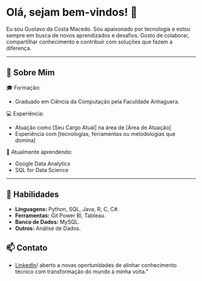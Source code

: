 
# Olá, sejam bem-vindos! 👋

Eu sou Gustavo da Costa Macedo. Sou apaixonado por tecnologia e estou sempre em busca de novos aprendizados e desafios. Gosto de colaborar, compartilhar conhecimento e contribuir com soluções que fazem a diferença.

---

## 💼 Sobre Mim

🎓 Formação:  
- Graduado em Ciência da Computação pela Faculdade Anhaguera.  

💻 Experiência:  
- Atuação como [Seu Cargo Atual] na área de [Área de Atuação]  
- Experiência com [tecnologias, ferramentas ou metodologias que domina]

🌱 Atualmente aprendendo:  
- Google Data Analytics
- SQL for Data Science

---

## 🚀 Habilidades

- **Linguagens:** Python, SQL, Java, R, C, C#.  
- **Ferramentas:** Git Power BI, Tableau. 
- **Banco de Dados:** MySQL.  
- **Outros:** Análise de Dados.



## 📫 Contato

- [LinkedIn](https://www.linkedin.com/in/gustavo-costa-5b0550171/)/ aberto a novas oportunidades de alinhar conhecimento técnico com transformação do mundo à minha volta.”
